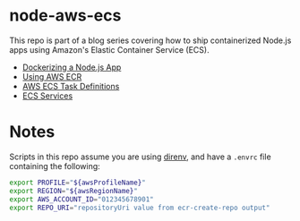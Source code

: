 # node-aws-ecs

This repo is part of a blog series covering how to ship containerized Node.js
apps using Amazon's Elastic Container Service (ECS).

- [Dockerizing a Node.js App](https://blog.devopsdreams.io/thinking-inside-the-box)
- [Using AWS ECR](https://blog.devopsdreams.io/container-yourself)
- [AWS ECS Task Definitions](https://blog.devopsdreams.io/ecs-task-definitions)
- [ECS Services ](https://blog.devopsdreams.io/ecs-services)

# Notes

Scripts in this repo assume you are using [direnv](https://direnv.net), and have a `.envrc` file
containing the following:

```bash
export PROFILE="${awsProfileName}"
export REGION="${awsRegionName}"
export AWS_ACCOUNT_ID="012345678901"
export REPO_URI="repositoryUri value from ecr-create-repo output"
```


